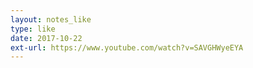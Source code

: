 ```yaml
---
layout: notes_like
type: like
date: 2017-10-22
ext-url: https://www.youtube.com/watch?v=SAVGHWyeEYA
---
```

